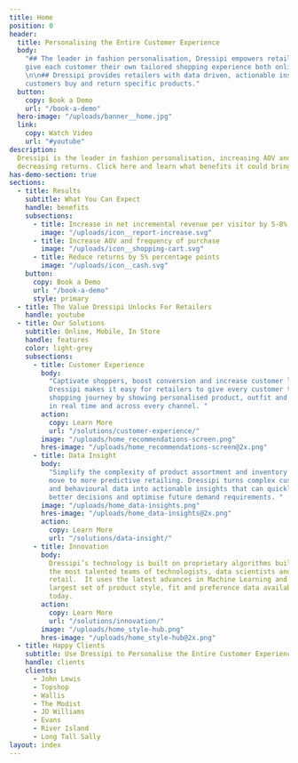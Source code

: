 ```yaml
---
title: Home
position: 0
header:
  title: Personalising the Entire Customer Experience
  body:
    "## The leader in fashion personalisation, Dressipi empowers retailers to
    give each customer their own tailored shopping experience both online and instore.
    \n\n## Dressipi provides retailers with data driven, actionable insight on why
    customers buy and return specific products."
  button:
    copy: Book a Demo
    url: "/book-a-demo"
  hero-image: "/uploads/banner__home.jpg"
  link:
    copy: Watch Video
    url: "#youtube"
description:
  Dressipi is the leader in fashion personalisation, increasing AOV and
  decreasing returns. Click here and learn what benefits it could bring to your business.
has-demo-section: true
sections:
  - title: Results
    subtitle: What You Can Expect
    handle: benefits
    subsections:
      - title: Increase in net incremental revenue per visitor by 5-8%
        image: "/uploads/icon__report-increase.svg"
      - title: Increase AOV and frequency of purchase
        image: "/uploads/icon__shopping-cart.svg"
      - title: Reduce returns by 5% percentage points
        image: "/uploads/icon__cash.svg"
    button:
      copy: Book a Demo
      url: "/book-a-demo"
      style: primary
  - title: The Value Dressipi Unlocks For Retailers
    handle: youtube
  - title: Our Solutions
    subtitle: Online, Mobile, In Store
    handle: features
    color: light-grey
    subsections:
      - title: Customer Experience
        body:
          "Captivate shoppers, boost conversion and increase customer lifetime value.
          Dressipi makes it easy for retailers to give every customer their own personal
          shopping journey by showing personalised product, outfit and size recommendations,
          in real time and across every channel. "
        action:
          copy: Learn More
          url: "/solutions/customer-experience/"
        image: "/uploads/home_recommendations-screen.png"
        hres-image: "/uploads/home_recommendations-screen@2x.png"
      - title: Data Insight
        body:
          "Simplify the complexity of product assortment and inventory by making a
          move to more predictive retailing. Dressipi turns complex customer, garment
          and behavioural data into actionable insights that can quickly be used to make
          better decisions and optimise future demand requirements. "
        image: "/uploads/home_data-insights.png"
        hres-image: "/uploads/home_data-insights@2x.png"
        action:
          copy: Learn More
          url: "/solutions/data-insight/"
      - title: Innovation
        body:
          Dressipi’s technology is built on proprietary algorithms built by one of
          the most talented teams of technologists, data scientists and stylists in fashion
          retail.  It uses the latest advances in Machine Learning and AI alongside the
          largest set of product style, fit and preference data available in the world
          today.
        action:
          copy: Learn More
          url: "/solutions/innovation/"
        image: "/uploads/home_style-hub.png"
        hres-image: "/uploads/home_style-hub@2x.png"
  - title: Happy Clients
    subtitle: Use Dressipi to Personalise the Entire Customer Experience
    handle: clients
    clients:
      - John Lewis
      - Topshop
      - Wallis
      - The Modist
      - JD Williams
      - Evans
      - River Island
      - Long Tall Sally
layout: index
---
```

